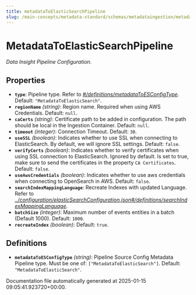 ```yaml
---
title: metadataToElasticSearchPipeline
slug: /main-concepts/metadata-standard/schemas/metadataingestion/metadatatoelasticsearchpipeline
---
```


# MetadataToElasticSearchPipeline

*Data Insight Pipeline Configuration.*

## Properties

- **`type`**: Pipeline type. Refer to *[#/definitions/metadataToESConfigType](#definitions/metadataToESConfigType)*. Default: `"MetadataToElasticSearch"`.
- **`regionName`** *(string)*: Region name. Required when using AWS Credentials. Default: `null`.
- **`caCerts`** *(string)*: Certificate path to be added in configuration. The path should be local in the Ingestion Container. Default: `null`.
- **`timeout`** *(integer)*: Connection Timeout. Default: `30`.
- **`useSSL`** *(boolean)*: Indicates whether to use SSL when connecting to ElasticSearch. By default, we will ignore SSL settings. Default: `false`.
- **`verifyCerts`** *(boolean)*: Indicates whether to verify certificates when using SSL connection to ElasticSearch. Ignored by default. Is set to true, make sure to send the certificates in the property `CA Certificates`. Default: `false`.
- **`useAwsCredentials`** *(boolean)*: Indicates whether to use aws credentials when connecting to OpenSearch in AWS. Default: `false`.
- **`searchIndexMappingLanguage`**: Recreate Indexes with updated Language. Refer to *[../configuration/elasticSearchConfiguration.json#/definitions/searchIndexMappingLanguage](#/configuration/elasticSearchConfiguration.json#/definitions/searchIndexMappingLanguage)*.
- **`batchSize`** *(integer)*: Maximum number of events entities in a batch (Default 1000). Default: `1000`.
- **`recreateIndex`** *(boolean)*: Default: `true`.
## Definitions

- **`metadataToESConfigType`** *(string)*: Pipeline Source Config Metadata Pipeline type. Must be one of: `["MetadataToElasticSearch"]`. Default: `"MetadataToElasticSearch"`.


Documentation file automatically generated at 2025-01-15 09:05:41.923720+00:00.
